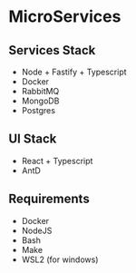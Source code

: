 # MicroServices

## Services Stack
- Node + Fastify + Typescript
- Docker
- RabbitMQ
- MongoDB
- Postgres

## UI Stack
- React + Typescript
- AntD

## Requirements
- Docker
- NodeJS
- Bash
- Make
- WSL2 (for windows)
